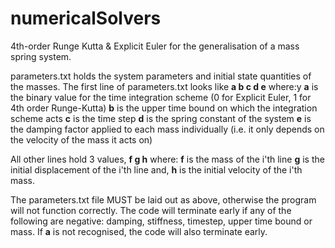 # numericalSolvers
4th-order Runge Kutta &amp; Explicit Euler for the generalisation of a mass spring system.

parameters.txt holds the system parameters and initial state quantities of the masses.
The first line of parameters.txt looks like **a b c d e** where:y
**a** is the binary value for the time integration scheme (0 for Explicit Euler, 1 for 4th order Runge-Kutta)
**b** is the upper time bound on which the integration scheme acts 
**c** is the time step
**d** is the spring constant of the system
**e** is the damping factor applied to each mass individually (i.e. it only depends on the velocity of the mass it acts on)

All other lines hold 3 values, **f g h** where:
**f** is the mass of the i'th line
**g** is the initial displacement of the i'th line and,
**h** is the initial velocity of the i'th mass.

The parameters.txt file MUST be laid out as above, otherwise the program will not function correctly.
The code will terminate early if any of the following are negative: damping, stiffness, timestep, upper time bound or mass.
If **a** is not recognised, the code will also terminate early.
